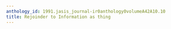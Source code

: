 ```yaml
---
anthology_id: 1991.jasis_journal-ir0anthology0volumeA42A10.10
title: Rejoinder to Information as thing
---
```

